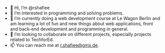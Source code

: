 - 👋 Hi, I’m @rshafiee
- 👀 I’m interested in programming and solving problems.
- 🌱 I’m currently doing a web development course at Le Wagon Berlin and am learning a lot of fun and new things about web applications, front and back-end development and programming in general.
- 💞️ I’m looking to collaborate on different projects, especially projects related to TechforEd. 
- 📫 You can reach me at r.shafiee@gmx.de. 

<!---
rshafiee/rshafiee is a ✨ special ✨ repository because its `README.md` (this file) appears on your GitHub profile.
You can click the Preview link to take a look at your changes.
--->
